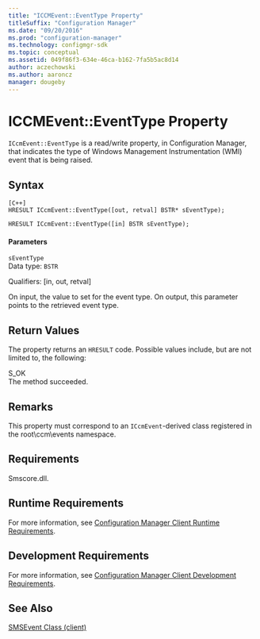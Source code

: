 ```yaml
---
title: "ICCMEvent::EventType Property"
titleSuffix: "Configuration Manager"
ms.date: "09/20/2016"
ms.prod: "configuration-manager"
ms.technology: configmgr-sdk
ms.topic: conceptual
ms.assetid: 049f86f3-634e-46ca-b162-7fa5b5ac8d14
author: aczechowski
ms.author: aaroncz
manager: dougeby
---
```

# ICCMEvent::EventType Property
`ICcmEvent::EventType` is a read/write property, in Configuration Manager, that indicates the type of Windows Management Instrumentation (WMI) event that is being raised.  

## Syntax  

```  
[C++]  
HRESULT ICcmEvent::EventType([out, retval] BSTR* sEventType);  

HRESULT ICcmEvent::EventType([in] BSTR sEventType);  
```  

#### Parameters  
 `sEventType`  
 Data type: `BSTR`  

 Qualifiers: [in, out, retval]  

 On input, the value to set for the event type. On output, this parameter points to the retrieved event type.  

## Return Values  
 The property returns an `HRESULT` code. Possible values include, but are not limited to, the following:  

 S_OK  
 The method succeeded.  

## Remarks  
 This property must correspond to an `ICcmEvent`-derived class registered in the root\ccm\events namespace.  

## Requirements  
 Smscore.dll.  

## Runtime Requirements  
 For more information, see [Configuration Manager Client Runtime Requirements](../../../../../develop/core/reqs/client-runtime-requirements.md).  

## Development Requirements  
 For more information, see [Configuration Manager Client Development Requirements](../../../../../develop/core/reqs/client-development-requirements.md).  

## See Also  
 [SMSEvent Class (client)](../../../../../develop/reference/core/servers/manage/smsevent-class.md)
